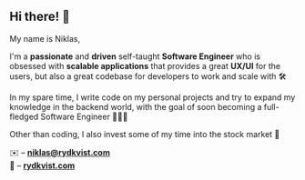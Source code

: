 ## Hi there! 👋

My name is Niklas,

I'm a **passionate** and **driven** self-taught **Software Engineer** who is obsessed with **scalable applications** that provides a great **UX/UI** for the users, but also a great codebase for developers to work and scale with 🛠️

In my spare time, I write code on my personal projects and try to expand my knowledge in the backend world, with the goal of soon becoming a full-fledged Software Engineer 🧙🏼‍♂️

Other than coding, I also invest some of my time into the stock market 🤠

✉️ – [ **niklas@rydkvist.com**](mailto://niklas@rydkvist.com) \
🏡 – [ **rydkvist.com**](https://www.rydkvist.com/)
